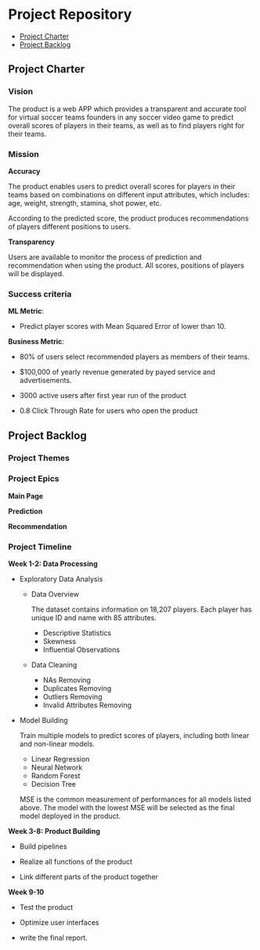 # Project Repository

<!-- toc -->

- [Project Charter](#project-charter)
- [Project Backlog](#project-backlog)

<!-- tocstop -->

## Project Charter 

### Vision

The product is a web APP which provides a transparent and accurate tool for virtual soccer teams founders in any soccer video game to predict overall scores of players in their teams, as well as to find players right for their teams.

### Mission

**Accuracy**

The product enables users to predict overall scores for players in their teams based on combinations on different input attributes, which includes: age, weight, strength, stamina, shot power, etc.

According to the predicted score, the product produces recommendations of players different positions to users.

**Transparency**

Users are available to monitor the process of prediction and recommendation when using the product. All scores, positions of players will be displayed.

### Success criteria 

**ML Metric**: 

- Predict player scores with Mean Squared Error of  lower than 10. 

**Business Metric**: 

- 80% of users select recommended players as members of their teams.

- $100,000 of yearly revenue generated by payed service and advertisements.

- 3000 active users after first year run of the product

- 0.8 Click Through Rate for users who open the product

## Project Backlog

### Project Themes



### Project Epics

**Main Page**

**Prediction**

**Recommendation**

### Project Timeline

**Week 1-2: Data Processing**

- Exploratory Data Analysis

  * Data Overview

    The dataset contains information on 18,207 players. Each player has unique ID and name with 85 attributes.

    + Descriptive Statistics
    + Skewness
    + Influential Observations

  * Data Cleaning
      
      + NAs Removing
      + Duplicates Removing
      + Outliers Removing
      + Invalid Attributes Removing

- Model Building

  Train multiple models to predict scores of players, including both linear and non-linear models. 
  
  * Linear Regression
  * Neural Network
  * Random Forest
  * Decision Tree
  
  MSE is the common measurement of performances for all models listed above. The model with the lowest MSE will be selected as the final model deployed in the product.

**Week 3-8: Product Building**

- Build pipelines

- Realize all functions of the product 

- Link different parts of the product together

**Week 9-10**

- Test the product 

- Optimize user interfaces 

- write the final report.


<!--stackedit_data:
eyJoaXN0b3J5IjpbMTU5MDE0NzU4OCwtODU3NzMwMjAzLDg1OT
UyMTc4MSwtMTE1MjMyNDQyMSwxMTY4OTg2MTgsLTEyNzUwNTg1
ODgsLTE0MzMxMDY4MzgsLTE0OTk2MzcxNDYsLTIyOTA4OTE1MS
wxNzg4Nzk0MDE2LDE1MTk3NjcwNDQsLTk4MjU1MTYyNCwtODg1
MTk0MzYsNTU0NDc0ODM3LDE1NzAxMzU5MTIsMTc1ODEyMzM5Ny
wzMjgwOTA4MjUsNTkzNzE4ODQyLC0xMTQwODA5MTk3LDc5OTMz
ODU0MF19
-->